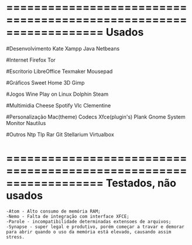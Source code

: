 
==================================================================
Usados
==================================================================
#Desenvolvimento
	Kate
	Xampp
	Java
	Netbeans

#Internet
	Firefox
	Tor
	
#Escritorio	
	LibreOffice
	Texmaker
	Mousepad
	
#Gráficos
	Sweet Home 3D
	Gimp
	
#Jogos
	Wine
	Play on Linux
	Dolphin
	Steam
	
#Multimidia
	Cheese
	Spotify
	Vlc
	Clementine
	
#Personalização
	Mac(theme)
	Codecs
	Xfce(plugin's)
	Plank
	Gnome System Monitor
	Nautilus
	
#Outros
	Ntp
	Tlp
	Rar
	Git
	Stellarium
	Virtualbox

==================================================================
Testados, não usados
==================================================================
	-Atom - Alto consumo de memória RAM;
	-Nemo - Falta de integração com interface XFCE; 
	-Parole - incompatibilidade determinadas extensoes de arquivos;
	-Synapse - super legal e produtivo, porém começar a travar e demorar para abrir quando o uso da memória está elevado, causando assim stress.